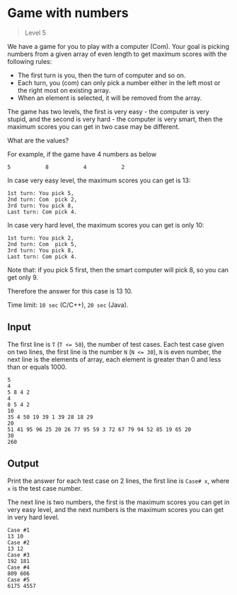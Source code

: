 # Game with numbers
>
> Level 5

We have a game for you to play with a computer (Com).
Your goal is picking numbers from a given array of even length to get maximum scores with the following rules:

- The first turn is you, then the turn of computer and so on.
- Each turn, you (com) can only pick a number either in the left most or the right most on existing array.
- When an element is selected, it will be removed from the array.

The game has two levels, the first is very easy - the computer is very stupid, and the second is very hard - the computer is very smart, then the maximum scores you can get in two case may be different.

What are the values?

For example, if the game have 4 numbers as below

```
5           8           4           2
```

In case very easy level, the maximum scores you can get is 13:

```
1st turn: You pick 5,
2nd turn: Com  pick 2,
3rd turn: You pick 8,
Last turn: Com pick 4.
```

In case very hard level, the maximum scores you can get is only 10:

```
1st turn: You pick 2,
2nd turn: Com  pick 5,
3rd turn: You pick 8,
Last turn: Com pick 4.
```

Note that: if you pick 5 first, then the smart computer will pick 8, so you can get only 9.

Therefore  the answer for this case is 13 10.

Time limit: `10 sec` (C/C++), `20 sec` (Java).

## Input

The first line is `T` (`T <= 50`), the number of test cases.
Each test case given on two  lines, the first line is the number `N` (`N <= 30`), `N` is even number, the next line is the elements of array, each element is greater than 0 and less than or equals 1000.

```
5
4
5 8 4 2
4
8 5 4 2 
10
35 4 50 19 39 1 39 28 18 29 
20
51 41 95 96 25 20 26 77 95 59 3 72 67 79 94 52 85 19 65 20 
30
260
```

## Output

Print the answer for each test case on 2 lines, the first line is `Case# x`, where `x` is the test case number.

The next line is two numbers, the first is the maximum scores you can get in very easy level, and the next numbers is the maximum scores you can get in very hard level.

```
Case #1
13 10
Case #2
13 12
Case #3
192 181
Case #4
809 606
Case #5
6175 4557
```
